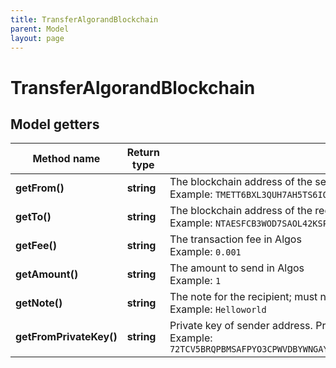```yaml
---
title: TransferAlgorandBlockchain
parent: Model
layout: page
---
```


# TransferAlgorandBlockchain

## Model getters

Method name | Return type | Description | Notes
------------ | ------------- | ------------- | -------------
**getFrom()** | **string** | The blockchain address of the sender <br>Example: `TMETT6BXL3QUH7AH5TS6IONU7LVTLKIGG54CFCNPMQXWGRIZFIESZBYWP4` |
**getTo()** | **string** | The blockchain address of the recipient <br>Example: `NTAESFCB3WOD7SAOL42KSPVARLB3JFA3MNX3AESWHYVT2RMYDVZI6YLG4Y` |
**getFee()** | **string** | The transaction fee in Algos <br>Example: `0.001` |
**getAmount()** | **string** | The amount to send in Algos <br>Example: `1` |
**getNote()** | **string** | The note for the recipient; must not contain spaces <br>Example: `Helloworld` | [optional]
**getFromPrivateKey()** | **string** | Private key of sender address. Private key, or signature Id must be present. <br>Example: `72TCV5BRQPBMSAFPYO3CPWVDBYWNGAYNMTW5QHENOMQF7I6QLNMJWCJZ7A3V5YKD7QD6ZZPEHG2PV2ZVVEDDO6BCRGXWIL3DIUMSUCI` |

